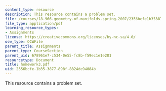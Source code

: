 ```yaml
---
content_type: resource
description: This resource contains a problem set.
file: /courses/18-966-geometry-of-manifolds-spring-2007/2356bcfe1b353877898f8824de94084b_homework3.pdf
file_type: application/pdf
learning_resource_types:
- Assignments
license: https://creativecommons.org/licenses/by-nc-sa/4.0/
ocw_type: OCWFile
parent_title: Assignments
parent_type: CourseSection
parent_uid: 678961e7-c534-0e55-fc8b-f59ec1e1e281
resourcetype: Document
title: homework3.pdf
uid: 2356bcfe-1b35-3877-898f-8824de94084b
---
```

This resource contains a problem set.